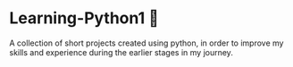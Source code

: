 # Learning-Python1 🐍
A collection of short projects created using python, in order to improve my skills and experience during the earlier stages in my journey. 
